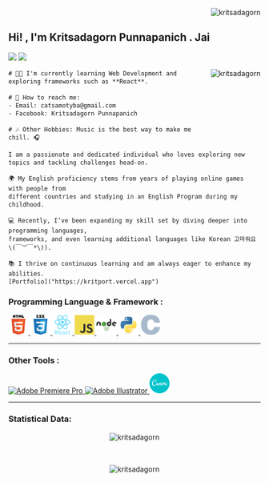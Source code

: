 <p align="right">
  <img src="https://komarev.com/ghpvc/?username=kritsadagorn&label=Profile%20views&color=0e75b6&style=flat" alt="kritsadagorn" />
</p>

<p align="center">
  <h2> Hi! , I'm Kritsadagorn Punnapanich . Jai </h2>
  <span><img src="https://img.shields.io/badge/Student%20at%20RMUTL%20Chiang%20Mai%20Thailand-8A2BE2"/>  <img src="https://img.shields.io/badge/I%20was%20not%20good%20at%20everything%20since%20birth-8A2BE2"/></span>
</p>

<p align="center">
  <img align="right" src="https://github.com/kritsadagorn/kritsadagorn/blob/main/animation_500_kxa883sd.gif" alt="kritsadagorn" />
</p>

```
# 👨‍💻 I'm currently learning Web Development and exploring frameworks such as **React**.

# 📧 How to reach me:  
- Email: catsamotyba@gmail.com
- Facebook: Kritsadagorn Punnapanich

# 🎶 Other Hobbies: Music is the best way to make me chill. 🎧
```

```
I am a passionate and dedicated individual who loves exploring new topics and tackling challenges head-on.  

🌍 My English proficiency stems from years of playing online games with people from
different countries and studying in an English Program during my childhood.  

💻 Recently, I’ve been expanding my skill set by diving deeper into programming languages,
frameworks, and even learning additional languages like Korean 고마워요 \(￣︶￣*\)).  

📚 I thrive on continuous learning and am always eager to enhance my abilities.
[Portfolio]("https://kritport.vercel.app")
```

<h3 align="left">Programming Language & Framework :</h3>
<p align="left">
  <a href="https://www.w3.org/html/" target="_blank">
    <img src="https://raw.githubusercontent.com/devicons/devicon/master/icons/html5/html5-original-wordmark.svg" alt="HTML5" width="40" height="40" />
  </a>
  <a href="https://www.w3schools.com/css/" target="_blank">
    <img src="https://raw.githubusercontent.com/devicons/devicon/master/icons/css3/css3-original-wordmark.svg" alt="CSS3" width="40" height="40" />
  </a>
  <a href="https://reactjs.org/" target="_blank">
    <img src="https://raw.githubusercontent.com/devicons/devicon/master/icons/react/react-original-wordmark.svg" alt="React" width="40" height="40" />
  </a>
  <a href="https://developer.mozilla.org/en-US/docs/Web/JavaScript" target="_blank">
    <img src="https://raw.githubusercontent.com/devicons/devicon/master/icons/javascript/javascript-original.svg" alt="JavaScript" width="40" height="40" />
  </a>
  <a href="https://nodejs.org" target="_blank">
    <img src="https://raw.githubusercontent.com/devicons/devicon/master/icons/nodejs/nodejs-original-wordmark.svg" alt="Node.js" width="40" height="40" />
  </a>
  <a href="https://www.python.org" target="_blank">
    <img src="https://raw.githubusercontent.com/devicons/devicon/master/icons/python/python-original.svg" alt="Python" width="40" height="40" />
  </a>
  <a href="https://www.w3schools.com/c/c_intro.php" target="_blank">
    <img src="https://raw.githubusercontent.com/devicons/devicon/master/icons/c/c-original.svg" alt="C" width="40" height="40" />
  </a>
</p>

---

<h3 align="left">Other Tools :</h3>
<p align="left">
  <a href="https://www.adobe.com/th_th/products/premiere.html" target="_blank">
    <img src="https://cdn.jsdelivr.net/gh/devicons/devicon@latest/icons/premierepro/premierepro-original.svg" alt="Adobe Premiere Pro" width="40" height="40" />
  </a>
  <a href="https://www.adobe.com/in/products/illustrator.html" target="_blank">
    <img src="https://www.vectorlogo.zone/logos/adobe_illustrator/adobe_illustrator-icon.svg" alt="Adobe Illustrator" width="40" height="40" />
  </a>
  <a href="https://www.canva.com/th_th/" target="_blank">
    <img src="https://raw.githubusercontent.com/devicons/devicon/master/icons/canva/canva-original.svg" alt="Canva" width="40" height="40" />
  </a>
</p>

---

<h3>Statistical Data:</h3>
<p align="center">
  <img align="center" src="https://github-readme-stats.vercel.app/api/top-langs?username=kritsadagorn&show_icons=true&locale=en&bg_color=0d1117&text_color=ffffff&layout=compact" alt="kritsadagorn" />
</p>

<br>

<p align="center">
  <img align="center" src="https://github-readme-stats.vercel.app/api?username=kritsadagorn&show_icons=true&locale=en&bg_color=0d1117&text_color=ffffff&repo=convoychat" alt="kritsadagorn" />
</p>

<br>


